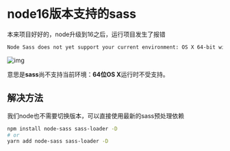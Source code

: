 # node16版本支持的sass

本来项目好好的，node升级到16之后，运行项目发生了报错

```bash
Node Sass does not yet support your current environment: OS X 64-bit with Unsupported runtime.
```



![img](https://upic.fassr.com/uPic/2022-08-21/09:19:58-uqTfQV_1033257-20201218110049235-1805662407.jpeg)

意思是**sass**尚不支持当前环境：**64位OS X**运行时不受支持。



## 解决方法

我们node也不需要切换版本，可以直接使用最新的sass预处理依赖

```bash
npm install node-sass sass-loader -D
# or
yarn add node-sass sass-loader -D
```

